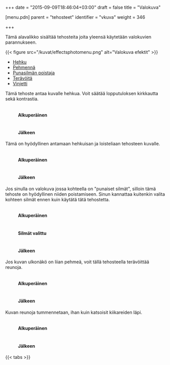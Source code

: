 +++
date = "2015-09-09T18:46:04+03:00"
draft = false
title = "Valokuva"

[menu.pdn]
	parent = "tehosteet"
	identifier = "vkuva"
	weight = 346

+++

Tämä alavalikko sisältää tehosteita joita yleensä käytetään valokuvien parannukseen.

{{< figure src="/kuvat/effectsphotomenu.png" alt="Valokuva efektit" >}}

<div id="tabs">
	<ul class="tabs">
		<li><a href="#Glow">Hehku</a></li>
		<li><a href="#Soften">Pehmennä</a></li>
		<li><a href="#RedEyeRemoval">Punasilmän poistaja</a></li>
		<li><a href="#Sharpen">Terävöitä</a></li>
		<li><a href="#Vignette">Vinjetti</a></li>
	</ul>
	<div class="tabcontents">
		<div id="Glow">
			<p>Tämä tehoste antaa kuvalle hehkua. Voit säätää lopputuloksen kirkkautta sekä kontrastia.</p>
			<figure class="bunder border">
				<img src="/resurssit/ford_original.jpg" alt="">
				<figcaption>
					<h4>Alkuperäinen</h4>
				</figcaption>
			</figure>
			<figure class="bunder border">
				<img src="/resurssit/ford_glow.jpg" alt="">
				<figcaption>
					<h4>Jälkeen</h4>
				</figcaption>
			</figure>
		</div>
		<div id="Soften">
			<p>Tämä on hyödyllinen antamaan hehkuisan ja loisteliaan tehosteen kuvalle.</p>
			<figure class="bunder border">
				<img src="/resurssit/cass_original.jpg" alt="">
				<figcaption>
					<h4>Alkuperäinen</h4>
				</figcaption>
			</figure>
			<figure class="bunder border">
				<img src="/resurssit/cass_softenportrait.jpg" alt="">
				<figcaption>
					<h4>Jälkeen</h4>
				</figcaption>
			</figure>
		</div>
		<div id="RedEyeRemoval">
			<p>Jos sinulla on valokuva jossa kohteella on "punaiset silmät", silloin tämä tehoste on hyödyllinen niiden poistamiseen. Sinun kannattaa kuitenkin valita kohteen silmät ennen kuin käytätä tätä tehostetta.</p>
			<figure class="bunder border">
				<img src="/resurssit/redeyeeffectbefore.jpg" alt="">
				<figcaption>
					<h4>Alkuperäinen</h4>
				</figcaption>
			</figure>
			<figure class="bunder border">
				<img src="/resurssit/redeyeeffectselection.jpg" alt="">
				<figcaption>
					<h4>Silmät valittu</h4>
				</figcaption>
			</figure>
			<figure class="bunder border">
				<img src="/resurssit/redeyeeffectafter.jpg" alt="">
				<figcaption>
					<h4>Jälkeen</h4>
				</figcaption>
			</figure>
		</div>
		<div id="Sharpen">
			<p>Jos kuvan ulkonäkö on liian pehmeä, voit tällä tehosteella terävöittää reunoja.</p>
			<figure class="bunder border">
				<img src="/resurssit/porsche_original.jpg" alt="">
				<figcaption>
					<h4>Alkuperäinen</h4>
				</figcaption>
			</figure>
			<figure class="bunder border">
				<img src="/resurssit/porsche_sharpen.jpg" alt="">
				<figcaption>
					<h4>Jälkeen</h4>
				</figcaption>
			</figure>
		</div>
		<div id="Vignette">
			<p>Kuvan reunoja tummennetaan, ihan kuin katsoisit kiikareiden läpi.</p>
			<figure class="bunder border">
				<img src="/resurssit/ford_original.jpg" alt="">
				<figcaption>
					<h4>Alkuperäinen</h4>
				</figcaption>
			</figure>
			<figure class="bunder border">
				<img src="/resurssit/ford_vignette.jpg" alt="">
				<figcaption>
					<h4>Jälkeen</h4>
				</figcaption>
			</figure>
		</div>
	</div>
</div>

{{< tabs >}}
